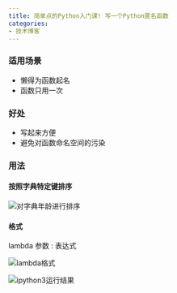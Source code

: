 ```yaml
---
title: 简单点的Python入门课! 写一个Python匿名函数
categories:
- 技术博客
---
```




### 适用场景

- 懒得为函数起名
- 函数只用一次

### 好处

- 写起来方便
- 避免对函数命名空间的污染

### 用法
#### 按照字典特定键排序

![对字典年龄进行排序](https://v2fy.com/wp-content/uploads/2020/05/keycat1000.jpg)


#### 格式
lambda 参数 : 表达式


![lambda格式](https://v2fy.com/wp-content/uploads/2020/05/keycat1000.jpg)


![ipython3运行结果](https://v2fy.com/wp-content/uploads/2020/05/keycat1000.jpg)